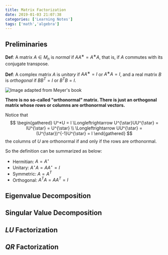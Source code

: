```yaml
---
title: Matrix Factorization
date: 2019-01-03 21:07:38
categories: ['Learning Notes']
tags: ['math','algebra']
---
```


## Preliminaries

**Def**: A matrix $A \in M_n$ is *normal* if $AA^∗ = A^∗A$, that is, if $A$ commutes with its conjugate transpose.

**Def**: A complex matrix $A$ is *unitary* if $AA^∗ = I$ or $A^∗A = I$, and a real matrix $B$ is *orthogonal* if $BB^T = I$ or $B^TB = I$.

![Image adapted from Meyer's book](https://i.loli.net/2019/01/03/5c2e1178ec116.png)

**There is no so-called "orthonormal" matrix. There is just an orthogonal matrix whose rows or columns are orthonormal vectors.**

<!-- more -->

Notice that
$$
\begin{gathered}
U^*U = I \Longleftrightarrow U^{\star}UU^{\star} = IU^{\star} = U^{\star} \\
\Longleftrightarrow UU^{\star} = (U^{\star})^{-1}U^{\star} = I
\end{gathered}
$$
the columns of $U$ are orthonormal if and only if the rows are orthonormal.

So the definition can be summarized as below:
- Hermitian: $A=A^{\star}$
- Unitary: $A^{\star}A=AA^{\star}=I$
- Symmetric: $A = A^{T}$
- Orthogonal: $A^TA=AA^T=I$

## Eigenvalue Decomposition

## Singular Value Decomposition

## $LU$ Factorization

## $QR$ Factorization

